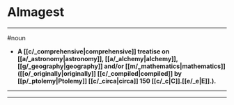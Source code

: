 # Almagest
---
#noun
- **A [[c/_comprehensive|comprehensive]] treatise on [[a/_astronomy|astronomy]], [[a/_alchemy|alchemy]], [[g/_geography|geography]] and/or [[m/_mathematics|mathematics]] ([[o/_originally|originally]] [[c/_compiled|compiled]] by [[p/_ptolemy|Ptolemy]] [[c/_circa|circa]] 150 [[c/_c|C]].[[e/_e|E]].).**
---
---
